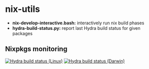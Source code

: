 # nix-utils

* **nix-develop-interactive.bash:** interactively run nix build phases
* **hydra-build-status.py:** report last Hydra build status for given packages

## Nixpkgs monitoring

[![Hydra build status (Linux)](https://github.com/imincik/nix-utils/actions/workflows/hydra-build-status-linux.yml/badge.svg)](https://github.com/imincik/nix-utils/actions/workflows/hydra-build-status-linux.yml)
[![Hydra build status (Darwin)](https://github.com/imincik/nix-utils/actions/workflows/hydra-build-status-darwin.yml/badge.svg)](https://github.com/imincik/nix-utils/actions/workflows/hydra-build-status-darwin.yml)
